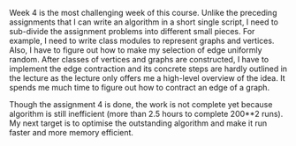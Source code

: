 Week 4 is the most challenging week of this course. Unlike the preceding assignments that I can write an algorithm in a short single script, I need to sub-divide the assignment problems into different small pieces.
For example, I need to write class modules to represent graphs and vertices. Also, I have to figure out how to make my selection of edge uniformly random. After classes of vertices and graphs are constructed, I have 
to implement the edge contraction and its concrete steps are hardly outlined in the lecture as the lecture only offers me a high-level overview of the idea. It spends me much time to figure out how to contract an edge
of a graph. 

Though the assignment 4 is done, the work is not complete yet because algorithm is still inefficient (more than 2.5 hours to complete 200**2 runs).
My next target is to optimise the outstanding algorithm and make it run faster and more memory efficient.
